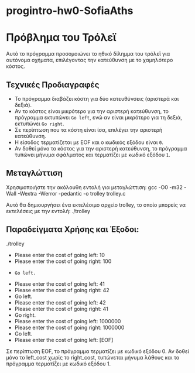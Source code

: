 # progintro-hw0-SofiaAths
# Πρόβλημα του Τρόλεϊ

Αυτό το πρόγραμμα προσομοιώνει το ηθικό δίλημμα του τρόλεϊ για αυτόνομα οχήματα, επιλέγοντας την κατεύθυνση με το χαμηλότερο κόστος.

## Τεχνικές Προδιαγραφές
- Το πρόγραμμα διαβάζει κόστη για δύο κατευθύνσεις (αριστερά και δεξιά).
- Αν το κόστος είναι μικρότερο για την αριστερή κατεύθυνση, το πρόγραμμα εκτυπώνει `Go left`, ενώ αν είναι μικρότερο για τη δεξιά, εκτυπώνει `Go right`.
- Σε περίπτωση που τα κόστη είναι ίσα, επιλέγει την αριστερή κατεύθυνση.
- Η είσοδος τερματίζεται με EOF και ο κωδικός εξόδου είναι `0`.
- Αν δοθεί μόνο το κόστος για την αριστερή κατεύθυνση, το πρόγραμμα τυπώνει μήνυμα σφάλματος και τερματίζει με κωδικό εξόδου `1`.

## Μεταγλώττιση

Χρησιμοποιήστε την ακόλουθη εντολή για μεταγλώττιση:
gcc -O0 -m32 -Wall -Wextra -Werror -pedantic -o trolley trolley.c

Αυτό θα δημιουργήσει ένα εκτελέσιμο αρχείο trolley, το οποίο μπορείς να εκτελέσεις με την εντολή:
./trolley

## Παραδείγματα Χρήσης και Έξοδοι:
./trolley

- Please enter the cost of going left: 10
- Please enter the cost of going right: 100
-     Go left.
- Please enter the cost of going left: 41
- Please enter the cost of going right: 42
-   Go left.
- Please enter the cost of going left: 42
- Please enter the cost of going right: 41
-   Go right.
- Please enter the cost of going left: 1000000
- Please enter the cost of going right: 1000000
-   Go left.
- Please enter the cost of going left: [EOF]
  
Σε περίπτωση EOF, το πρόγραμμα τερματίζει με κωδικό εξόδου 0. Αν δοθεί μόνο το left_cost χωρίς το right_cost, τυπώνεται μήνυμα λάθους και το πρόγραμμα τερματίζει με κωδικό εξόδου 1.

